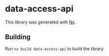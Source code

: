 # data-access-api

This library was generated with [Nx](https://nx.dev).

## Building

Run `nx build data-access-api` to build the library.
